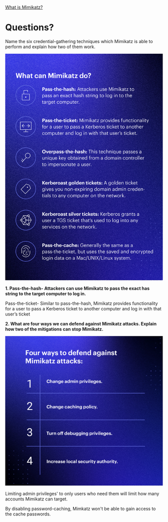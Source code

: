 [What is Mimikatz? ](https://www.varonis.com/blog/what-is-mimikatz)

# Questions?

Name the six credential-gathering techniques which Mimikatz is able to perform and explain how two of them work.

![alt text](image-2.png)

**1. Pass-the-hash- Attackers can use Mimikatz to pass the exact has string to the target computer to log in.**

Pass-the-ticket- Similar to pass-the-hash, Mimikatz provides functionality for a user to pass a Kerberos ticket to another computer and log in with that user’s ticket

**2. What are four ways we can defend against Mimikatz attacks. Explain how two of the mitigations can stop Mimikatz.**

![alt text](image-3.png)

Limiting admin privileges' to only users who need them will limit how many accounts Mimikatz can target. 

By disabling password-caching, Mimkatz won't be able to gain access to the cache passwords. 